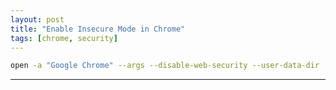 ```yaml
---
layout: post
title: "Enable Insecure Mode in Chrome"
tags: [chrome, security]
---
```


```bash
open -a "Google Chrome" --args --disable-web-security --user-data-dir
```

---
